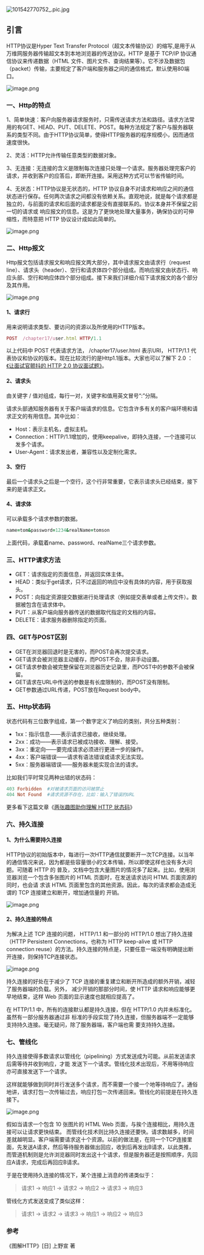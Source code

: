 ![101542770752_.pic.jpg](https://upload-images.jianshu.io/upload_images/5901041-b77a9ae3620e9d08.jpg?imageMogr2/auto-orient/strip%7CimageView2/2/w/1240)


## 引言

HTTP协议是Hyper Text Transfer Protocol（超文本传输协议）的缩写,是用于从万维网服务器传输超文本到本地浏览器的传送协议。HTTP 是基于 TCP/IP 协议通信协议来传递数据（HTML 文件、图片文件、查询结果等）。它不涉及数据包（packet）传输，主要规定了客户端和服务器之间的通信格式，默认使用80端口。

![image.png](https://upload-images.jianshu.io/upload_images/5901041-4779af9ca994527a.png?imageMogr2/auto-orient/strip%7CimageView2/2/w/1240)


### 一、Http的特点

1、简单快速：客户向服务器请求服务时，只需传送请求方法和路径。请求方法常用的有GET、HEAD、PUT、DELETE、POST。每种方法规定了客户与服务器联系的类型不同。由于HTTP协议简单，使得HTTP服务器的程序规模小，因而通信速度很快。

2、灵活：HTTP允许传输任意类型的数据对象。

3、无连接：无连接的含义是限制每次连接只处理一个请求。服务器处理完客户的请求，并收到客户的应答后，即断开连接。采用这种方式可以节省传输时间。

4、无状态：HTTP协议是无状态的，HTTP 协议自身不对请求和响应之间的通信状态进行保存。任何两次请求之间都没有依赖关系。直观地说，就是每个请求都是独立的，与前面的请求和后面的请求都是没有直接联系的。协议本身并不保留之前一切的请求或 响应报文的信息。这是为了更快地处理大量事务，确保协议的可伸缩性，而特意把 HTTP 协议设计成如此简单的。

![image.png](https://upload-images.jianshu.io/upload_images/5901041-d145d75b5987fd04.png?imageMogr2/auto-orient/strip%7CimageView2/2/w/1240)



### 二、Http报文

Http报文包括请求报文和响应报文两大部分，其中请求报文由请求行（request line）、请求头（header）、空行和请求体四个部分组成。而响应报文由状态行、响应头部、空行和响应体四个部分组成。接下来我们详细介绍下请求报文的各个部分及其作用。

![image.png](https://upload-images.jianshu.io/upload_images/5901041-f8a3e3a4335cf5f9.png?imageMogr2/auto-orient/strip%7CimageView2/2/w/1240)


#### 1、请求行

用来说明请求类型、要访问的资源以及所使用的HTTP版本。

```ruby
POST  /chapter17/user.html HTTP/1.1
```

以上代码中 POST 代表请求方法， /chapter17/user.html 表示URI， HTTP/1.1 代表协议和协议的版本。现在比较流行的是Http1.1版本。大家也可以了解下 2.0 ：[《让面试官颤抖的 HTTP 2.0 协议面试题》](http://mp.weixin.qq.com/s?__biz=MzI3ODcxMzQzMw==&mid=2247486710&idx=2&sn=2ebb8532a404f8d7bc295641f253f1d7&chksm=eb5389c0dc2400d68a8adbedb86e30c487261dd4346a7a3c36c15cb75846c3187c42688aff50&scene=21#wechat_redirect)。

#### 2、请求头

由关键字 / 值对组成，每行一对，关键字和值用英文冒号“:”分隔。

请求头部通知服务器有关于客户端请求的信息。它包含许多有关的客户端环境和请求正文的有用信息。其中比如：

+ Host：表示主机名，虚拟主机。
+ Connection：HTTP/1.1增加的，使用keepalive，即持久连接，一个连接可以发多个请求。
+ User-Agent：请求发出者，兼容性以及定制化需求。

#### 3、空行

最后一个请求头之后是一个空行，这个行非常重要，它表示请求头已经结束，接下来的是请求正文。

#### 4、请求体

可以承载多个请求参数的数据。

```ruby
name=tom&password=1234&realName=tomson
```

上面代码，承载着name、password、realName三个请求参数。

### 三、HTTP请求方法

+ GET：请求指定的页面信息，并返回实体主体。
+ HEAD：类似于get请求，只不过返回的响应中没有具体的内容，用于获取报头。
+ POST：向指定资源提交数据进行处理请求（例如提交表单或者上传文件）。数据被包含在请求体中。
+ PUT：从客户端向服务器传送的数据取代指定的文档的内容。
+ DELETE：请求服务器删除指定的页面。

### 四、GET与POST区别

+ GET在浏览器回退时是无害的，而POST会再次提交请求。
+ GET请求会被浏览器主动缓存，而POST不会，除非手动设置。
+ GET请求参数会被完整保留在浏览器历史记录里，而POST中的参数不会被保留。
+ GET请求在URL中传送的参数是有长度限制的，而POST没有限制。
+ GET参数通过URL传递，POST放在Request body中。

### 五、Http状态码

状态代码有三位数字组成，第一个数字定义了响应的类别，共分五种类别：

+ 1xx：指示信息——表示请求已接收，继续处理。
+ 2xx：成功——表示请求已被成功接收、理解、接受。
+ 3xx：重定向——要完成请求必须进行更进一步的操作。
+ 4xx：客户端错误——请求有语法错误或请求无法实现。
+ 5xx：服务器端错误——服务器未能实现合法的请求。

比如我们平时常见两种出错的状态码：

```ruby
403 Forbidden  #对被请求页面的访问被禁止
404 Not Found  #请求资源不存在，比如：输入了错误的URL
```

更多看下这篇文章《[两张趣图助你理解 HTTP 状态码](http://mp.weixin.qq.com/s?__biz=MzI3ODcxMzQzMw==&mid=2247487311&idx=2&sn=587df751ae6e2c0eec1fe0bc0bfef9c1&chksm=eb538a79dc24036f0b2dd5363a59b2db0dcda3fc2dba543d648b84f328e8af2175e167a9422d&scene=21#wechat_redirect)》

### 六、持久连接

#### 1、为什么需要持久连接

HTTP协议的初始版本中，每进行一次HTTP通信就要断开一次TCP连接。以当年的通信情况来说，因为都是些容量很小的文本传输，所以即使这样也没有多大问题。可随着 HTTP 的 普及，文档中包含大量图片的情况多了起来。比如，使用浏览器浏览一个包含多张图片的 HTML 页面时，在发送请求访问 HTML 页面资源的同时，也会请 求该 HTML 页面里包含的其他资源。因此，每次的请求都会造成无谓的 TCP 连接建立和断开，增加通信量的 开销。

![image.png](https://upload-images.jianshu.io/upload_images/5901041-53ac31f98dd514db.png?imageMogr2/auto-orient/strip%7CimageView2/2/w/1240)


#### 2、持久连接的特点

为解决上述 TCP 连接的问题， HTTP/1.1 和一部分的 HTTP/1.0 想出了持久连接（HTTP Persistent Connections，也称为 HTTP keep-alive 或 HTTP connection reuse）的方法。持久连接的特点是，只要任意一端没有明确提出断开连接，则保持TCP连接状态。

![image.png](https://upload-images.jianshu.io/upload_images/5901041-55327265af439ed1.png?imageMogr2/auto-orient/strip%7CimageView2/2/w/1240)


持久连接的好处在于减少了 TCP 连接的重复建立和断开所造成的额外开销，减轻了服务器端的负载。另外， 减少开销的那部分时间，使 HTTP 请求和响应能够更早地结束，这样 Web 页面的显示速度也就相应提高了。

在 HTTP/1.1 中，所有的连接默认都是持久连接，但在 HTTP/1.0 内并未标准化。虽然有一部分服务器通过非 标准的手段实现了持久连接，但服务器端不一定能够支持持久连接。毫无疑问，除了服务器端，客户端也需 要支持持久连接。

### 七、管线化

持久连接使得多数请求以管线化（pipelining）方式发送成为可能。从前发送请求后需等待并收到响应，才能 发送下一个请求。管线化技术出现后，不用等待响应亦可直接发送下一个请求。

这样就能够做到同时并行发送多个请求，而不需要一个接一个地等待响应了。通俗地讲，请求打包一次传输过去，响应打包一次传递回来。管线化的前提是在持久连接下。

![image.png](https://upload-images.jianshu.io/upload_images/5901041-25b108300215f3e8.png?imageMogr2/auto-orient/strip%7CimageView2/2/w/1240)


假如当请求一个包含 10 张图片的 HTML Web 页面，与挨个连接相比，用持久连接可以让请求更快结束。 而管线化技术则比持久连接还要快。请求数越多，时间差就越明显。客户端需要请求这十个资源。以前的做法是，在同一个TCP连接里面，先发送A请求，然后等待服务器做出回应，收到后再发出B请求，以此类推，而管道机制则是允许浏览器同时发出这十个请求，但是服务器还是按照顺序，先回应A请求，完成后再回应B请求。

于是在使用持久连接的情况下，某个连接上消息的传递类似于：

> 请求1 -> 响应1 -> 请求2 -> 响应2 -> 请求3 -> 响应3

管线化方式发送变成了类似这样：

> 请求1 -> 请求2 -> 请求3 -> 响应1 -> 响应2 -> 响应3

### 参考

《图解HTTP》[日] 上野宣 著
